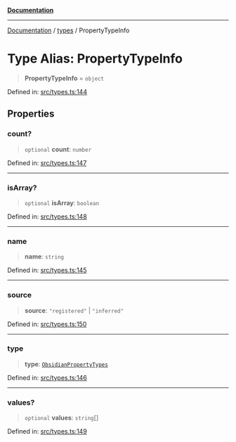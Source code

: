 [**Documentation**](../../README.md)

***

[Documentation](../../README.md) / [types](../README.md) / PropertyTypeInfo

# Type Alias: PropertyTypeInfo

> **PropertyTypeInfo** = `object`

Defined in: [src/types.ts:144](https://github.com/Christian-Me/folder-to-tags-plugin/blob/bf42295620335492a0928fbbe8ccca5ae986f975/src/types.ts#L144)

## Properties

### count?

> `optional` **count**: `number`

Defined in: [src/types.ts:147](https://github.com/Christian-Me/folder-to-tags-plugin/blob/bf42295620335492a0928fbbe8ccca5ae986f975/src/types.ts#L147)

***

### isArray?

> `optional` **isArray**: `boolean`

Defined in: [src/types.ts:148](https://github.com/Christian-Me/folder-to-tags-plugin/blob/bf42295620335492a0928fbbe8ccca5ae986f975/src/types.ts#L148)

***

### name

> **name**: `string`

Defined in: [src/types.ts:145](https://github.com/Christian-Me/folder-to-tags-plugin/blob/bf42295620335492a0928fbbe8ccca5ae986f975/src/types.ts#L145)

***

### source

> **source**: `"registered"` \| `"inferred"`

Defined in: [src/types.ts:150](https://github.com/Christian-Me/folder-to-tags-plugin/blob/bf42295620335492a0928fbbe8ccca5ae986f975/src/types.ts#L150)

***

### type

> **type**: [`ObsidianPropertyTypes`](ObsidianPropertyTypes.md)

Defined in: [src/types.ts:146](https://github.com/Christian-Me/folder-to-tags-plugin/blob/bf42295620335492a0928fbbe8ccca5ae986f975/src/types.ts#L146)

***

### values?

> `optional` **values**: `string`[]

Defined in: [src/types.ts:149](https://github.com/Christian-Me/folder-to-tags-plugin/blob/bf42295620335492a0928fbbe8ccca5ae986f975/src/types.ts#L149)
